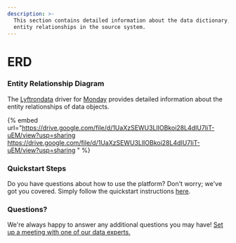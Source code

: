 ```yaml
---
description: >-
  This section contains detailed information about the data dictionary, and
  entity relationships in the source system.
---
```


# ERD

### Entity Relationship Diagram

The [Lyftrondata](https://www.lyftrondata.com/) driver for [Monday](https://www.lyftrondata.com/integration/business-analytics/monday//) provides detailed information about the entity relationships of data objects.

{% embed url="https://drive.google.com/file/d/1UaXzSEWU3LlIOBkoi28L4dIU7IiT-uEM/view?usp=sharing 
https://drive.google.com/file/d/1UaXzSEWU3LlIOBkoi28L4dIU7IiT-uEM/view?usp=sharing " %}

### Quickstart Steps

Do you have questions about how to use the platform? Don't worry; we've got you covered. Simply follow the quickstart instructions [here](../README.md).

### Questions? <a href="#questions" id="questions"></a>

We're always happy to answer any additional questions you may have! [Set up a meeting with one of our data experts.](https://www.lyftrondata.com/book-a-meeting/)

